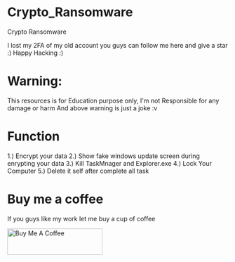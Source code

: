 # Crypto_Ransomware
Crypto Ransomware

I lost my 2FA of my old account you guys can follow me here and give a star :)
Happy Hacking :)

# Warning: 
This resources is for Education purpose only, I'm not Responsible for any damage or harm
And above warning is just a joke :v


# Function
1.) Encrypt your data
2.) Show fake windows update screen during enrypting your data
3.) Kill TaskMnager and Explorer.exe
4.) Lock Your Computer
5.) Delete it self after complete all task


# Buy me a coffee
If you guys like my work let me buy a cup of coffee

<a href="https://www.buymeacoffee.com/mohammadyahya01" target="_blank"><img src="https://cdn.buymeacoffee.com/buttons/v2/default-yellow.png" alt="Buy Me A Coffee" style="height: 60px !important;width: 217px !important;" ></a>
